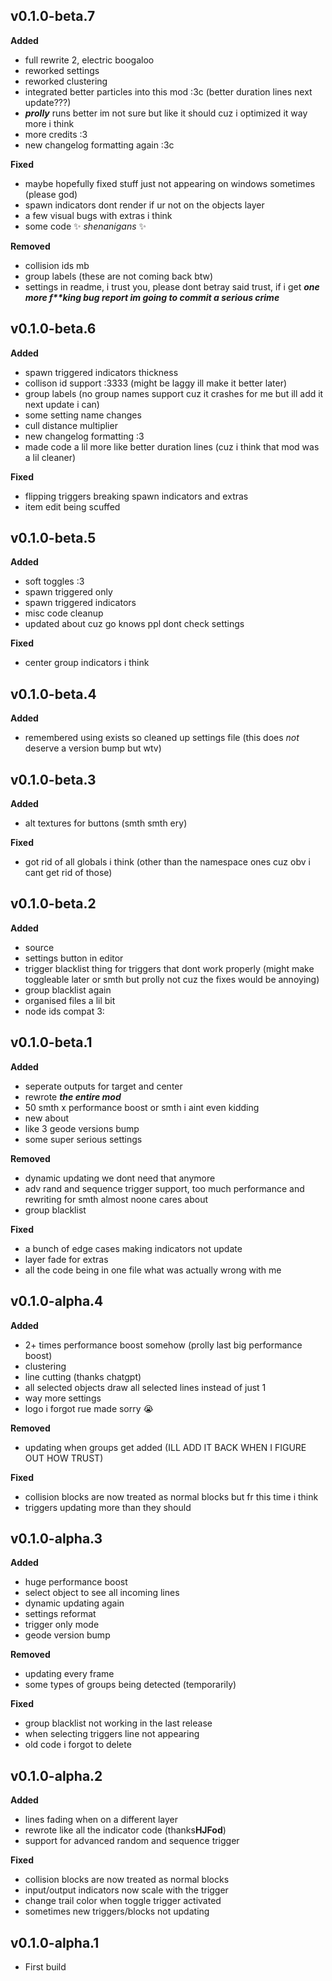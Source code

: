 ## v0.1.0-beta.7

**Added**

- full rewrite 2, electric boogaloo
- reworked settings
- reworked clustering
- integrated better particles into this mod :3c (better duration lines next update???)
- ***prolly*** runs better im not sure but like it should cuz i optimized it way more i think
- more credits :3
- new changelog formatting again :3c

**Fixed**

- maybe hopefully fixed stuff just not appearing on windows sometimes (please god)
- spawn indicators dont render if ur not on the objects layer
- a few visual bugs with extras i think
- some code ✨ *shenanigans* ✨

**Removed**

- collision ids mb
- group labels (these are not coming back btw)
- settings in readme, i trust you, please dont betray said trust, if i get ***one more f\*\*king bug report im going to commit a serious crime***

## v0.1.0-beta.6

**Added**

- spawn triggered indicators thickness
- collison id support :3333 (might be laggy ill make it better later)
- group labels (no group names support cuz it crashes for me but ill add it next update i can)
- some setting name changes
- cull distance multiplier
- new changelog formatting :3
- made code a lil more like better duration lines (cuz i think that mod was a lil cleaner)

**Fixed**

- flipping triggers breaking spawn indicators and extras
- item edit being scuffed

## v0.1.0-beta.5

**Added**

- soft toggles :3
- spawn triggered only
- spawn triggered indicators
- misc code cleanup
- updated about cuz go knows ppl dont check settings

**Fixed**

- center group indicators i think

## v0.1.0-beta.4

**Added**

- remembered using exists so cleaned up settings file (this does *not* deserve a version bump but wtv)

## v0.1.0-beta.3

**Added**

- alt textures for buttons (smth smth ery)

**Fixed**

- got rid of all globals i think (other than the namespace ones cuz obv i cant get rid of those)

## v0.1.0-beta.2

**Added**

- source
- settings button in editor
- trigger blacklist thing for triggers that dont work properly (might make toggleable later or smth but prolly not cuz the fixes would be annoying)
- group blacklist again
- organised files a lil bit
- node ids compat 3:

## v0.1.0-beta.1

**Added**

- seperate outputs for target and center
- rewrote ***the entire mod***
- 50 smth x performance boost or smth i aint even kidding
- new about
- like 3 geode versions bump
- some super serious settings

**Removed**

- dynamic updating we dont need that anymore
- adv rand and sequence trigger support, too much performance and rewriting for smth almost noone cares about
- group blacklist

**Fixed**

- a bunch of edge cases making indicators not update
- layer fade for extras
- all the code being in one file what was actually wrong with me

## v0.1.0-alpha.4

**Added**

- 2+ times performance boost somehow (prolly last big performance boost)
- clustering
- line cutting (thanks chatgpt)
- all selected objects draw all selected lines instead of just 1
- way more settings
- logo i forgot rue made sorry 😭

**Removed**

- updating when groups get added (ILL ADD IT BACK WHEN I FIGURE OUT HOW TRUST)

**Fixed**

- collision blocks are now treated as normal blocks but fr this time i think
- triggers updating more than they should

## v0.1.0-alpha.3

**Added**

- huge performance boost
- select object to see all incoming lines
- dynamic updating again
- settings reformat
- trigger only mode
- geode version bump

**Removed**

- updating every frame
- some types of groups being detected (temporarily)

**Fixed**

- group blacklist not working in the last release
- when selecting triggers line not appearing
- old code i forgot to delete

## v0.1.0-alpha.2

**Added**

- lines fading when on a different layer
- rewrote like all the indicator code (thanks**HJFod**)
- support for advanced random and sequence trigger

**Fixed**

- collision blocks are now treated as normal blocks
- input/output indicators now scale with the trigger
- change trail color when toggle trigger activated
- sometimes new triggers/blocks not updating

## v0.1.0-alpha.1

- First build


